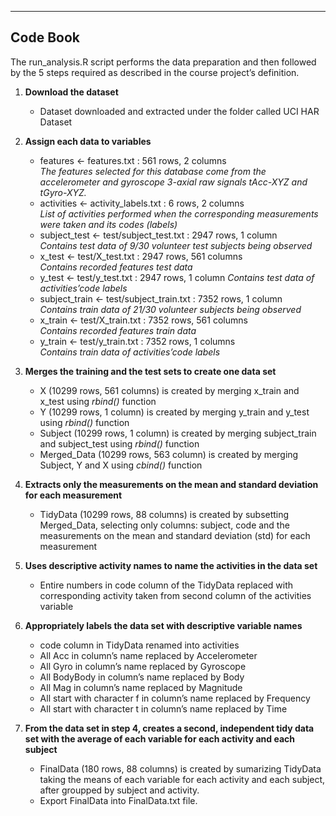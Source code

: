 ---
## Code Book

The run_analysis.R script performs the data preparation and then followed by the 5 steps required as described in the course project’s definition.

1. **Download the dataset**
    + Dataset downloaded and extracted under the folder called UCI HAR Dataset
 
2. **Assign each data to variables**
    + features <- features.txt : 561 rows, 2 columns  
    *The features selected for this database come from the accelerometer and gyroscope 3-axial raw signals tAcc-XYZ and tGyro-XYZ.*
    + activities <- activity_labels.txt : 6 rows, 2 columns  
    *List of activities performed when the corresponding measurements were taken and its codes (labels)*
    + subject_test <- test/subject_test.txt : 2947 rows, 1 column  
    *Contains test data of 9/30 volunteer test subjects being observed*
    + x_test <- test/X_test.txt : 2947 rows, 561 columns  
    *Contains recorded features test data*
    + y_test <- test/y_test.txt : 2947 rows, 1 column
    *Contains test data of activities’code labels*
    + subject_train <- test/subject_train.txt : 7352 rows, 1 column  
    *Contains train data of 21/30 volunteer subjects being observed*
    + x_train <- test/X_train.txt : 7352 rows, 561 columns  
    *Contains recorded features train data*
    + y_train <- test/y_train.txt : 7352 rows, 1 columns  
    *Contains train data of activities’code labels*

3. **Merges the training and the test sets to create one data set**
    + X (10299 rows, 561 columns) is created by merging x_train and x_test using _rbind()_ function
    + Y (10299 rows, 1 column) is created by merging y_train and y_test using _rbind()_ function
    + Subject (10299 rows, 1 column) is created by merging subject_train and subject_test using _rbind()_ function
    + Merged_Data (10299 rows, 563 column) is created by merging Subject, Y and X using _cbind()_ function

4. **Extracts only the measurements on the mean and standard deviation for each measurement**
    + TidyData (10299 rows, 88 columns) is created by subsetting Merged_Data, selecting only columns: subject, code and the measurements on the mean and standard deviation (std) for each measurement

5. **Uses descriptive activity names to name the activities in the data set**
    + Entire numbers in code column of the TidyData replaced with corresponding activity taken from second column of the activities variable

6. **Appropriately labels the data set with descriptive variable names**
    + code column in TidyData renamed into activities
    + All Acc in column’s name replaced by Accelerometer
    + All Gyro in column’s name replaced by Gyroscope
    + All BodyBody in column’s name replaced by Body
    + All Mag in column’s name replaced by Magnitude
    + All start with character f in column’s name replaced by Frequency
    + All start with character t in column’s name replaced by Time

7. **From the data set in step 4, creates a second, independent tidy data set with the average of each variable for each activity and each subject**  
    + FinalData (180 rows, 88 columns) is created by sumarizing TidyData taking the means of each variable for each activity and each subject, after groupped by subject and activity.
    + Export FinalData into FinalData.txt file.
